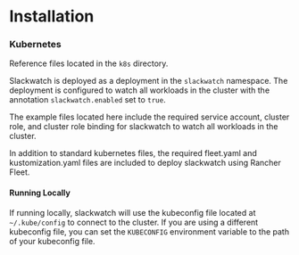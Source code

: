 # Installation

### Kubernetes
Reference files located in the `k8s` directory.

Slackwatch is deployed as a deployment in the `slackwatch` namespace. The deployment is configured to watch all workloads in the cluster with the annotation `slackwatch.enabled` set to `true`.

The example files located here include the required service account, cluster role, and cluster role binding for slackwatch to watch all workloads in the cluster.

In addition to standard kubernetes files, the required fleet.yaml and kustomization.yaml files are included to deploy slackwatch using Rancher Fleet.


#### Running Locally
If running locally, slackwatch will use the kubeconfig file located at `~/.kube/config` to connect to the cluster. If you are using a different kubeconfig file, you can set the `KUBECONFIG` environment variable to the path of your kubeconfig file.


